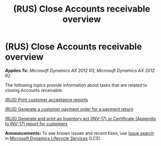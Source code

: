 ﻿---
title: (RUS) Close Accounts receivable overview
TOCTitle: (RUS) Close Accounts receivable overview
ms:assetid: 93b607f8-4f52-41a4-84c3-1cce27841028
ms:mtpsurl: https://technet.microsoft.com/en-us/library/JJ678493(v=AX.60)
ms:contentKeyID: 49387722
ms.date: 04/18/2014
mtps_version: v=AX.60
---

# (RUS) Close Accounts receivable overview 


_**Applies To:** Microsoft Dynamics AX 2012 R3, Microsoft Dynamics AX 2012 R2_

The following topics provide information about tasks that are related to closing Accounts receivable.

[(RUS) Print customer acceptance reports](rus-print-customer-acceptance-reports.md)

[(RUS) Generate a customer payment order for a payment return](rus-generate-a-customer-payment-order-for-a-payment-return.md)

[(RUS) Generate and print an Inventory act (INV-17) or Certificate (Appendix to INV-17) report for customers](rus-generate-and-print-an-inventory-act-inv-17-or-certificate-appendix-to-inv-17-report-for-customers.md)

  
**Announcements:** To see known issues and recent fixes, use [Issue search](http://go.microsoft.com/fwlink/?linkid=389258) in [Microsoft Dynamics Lifecycle Services](http://go.microsoft.com/fwlink/?linkid=306505) (LCS).

